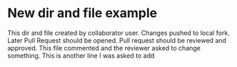 # New dir and file example

This dir and file created by collaborator user.
Changes pushed to local fork.
Later Pull Request should be opened.
Pull request should be reviewed and approved.
This file commented and the reviewer asked to change something.
This is another line I was asked to add
